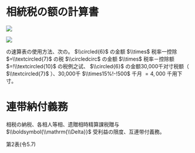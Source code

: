 # 相統税の额の計算書

![](https://www.nta.go.jp/tmp/69ded509-23d2-44bc-98d5-dcb1b2bc0952/images/325142660b84280c085b37c3dd2c478287de2f383178b5fd026041650bd9c531.jpg)

![](https://www.nta.go.jp/tmp/69ded509-23d2-44bc-98d5-dcb1b2bc0952/images/6b49e8f004eb635e71a9c8420f5aea30d5bd93d8df0df2ad4df93f754736e199.jpg)

の速算表の使用方法、次の。 $\\circled{6}$ の金额 $\\times$ 税率一控除 $=\\textcircled{7}$ の税 $\\circledcirc$ の金额 $\\times$ 税率－控除额 $=!\\textcircled{10}$ の税例之试、 $\\circled{6}$ の金额30,000千对寸税额（ $\\textcircled{7}$ ）、30,000千 $\\times15%!-!500$ 千月 $=4,000$ 千用下寸。

# 連带納付義務

相税の納税、各相人等相、遗贈相時精算課税贈与 $\\boldsymbol{\\mathrm{\\Delta}}$ 受利益の限度、互連带付義務。

第2表(令5.7)
